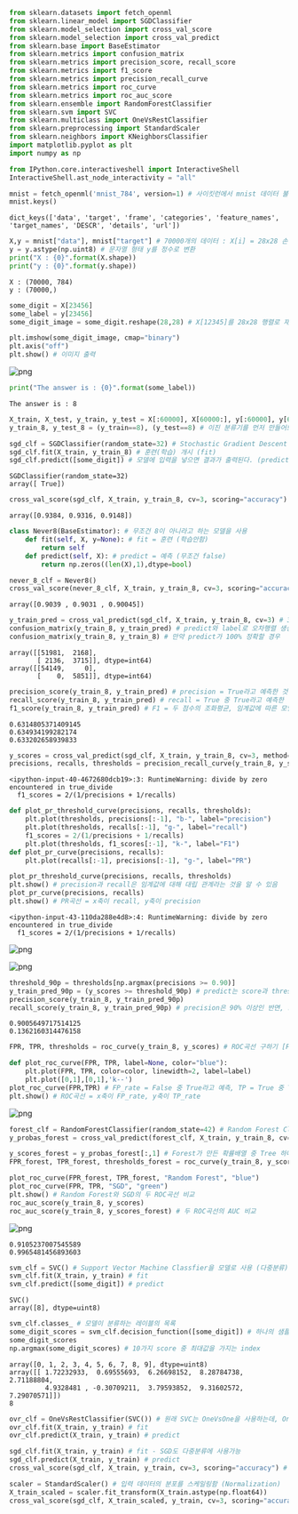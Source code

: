 ```python
from sklearn.datasets import fetch_openml  
from sklearn.linear_model import SGDClassifier
from sklearn.model_selection import cross_val_score
from sklearn.model_selection import cross_val_predict
from sklearn.base import BaseEstimator
from sklearn.metrics import confusion_matrix
from sklearn.metrics import precision_score, recall_score
from sklearn.metrics import f1_score
from sklearn.metrics import precision_recall_curve
from sklearn.metrics import roc_curve
from sklearn.metrics import roc_auc_score
from sklearn.ensemble import RandomForestClassifier
from sklearn.svm import SVC
from sklearn.multiclass import OneVsRestClassifier
from sklearn.preprocessing import StandardScaler
from sklearn.neighbors import KNeighborsClassifier
import matplotlib.pyplot as plt
import numpy as np
```


```python
from IPython.core.interactiveshell import InteractiveShell
InteractiveShell.ast_node_interactivity = "all"
```


```python
mnist = fetch_openml('mnist_784', version=1) # 사이킷런에서 mnist 데이터 불러오기 (dictionary)
mnist.keys() 
```




    dict_keys(['data', 'target', 'frame', 'categories', 'feature_names', 'target_names', 'DESCR', 'details', 'url'])




```python
X,y = mnist["data"], mnist["target"] # 70000개의 데이터 : X[i] = 28x28 손글씨 이미지, y[i] = 레이블
y = y.astype(np.uint8) # 문자열 형태 y를 정수로 변환
print("X : {0}".format(X.shape))
print("y : {0}".format(y.shape))
```

    X : (70000, 784)
    y : (70000,)
    


```python
some_digit = X[23456]
some_label = y[23456]
some_digit_image = some_digit.reshape(28,28) # X[12345]를 28x28 행렬로 재배열

plt.imshow(some_digit_image, cmap="binary")
plt.axis("off")
plt.show() # 이미지 출력
```


![png](output_4_0.png)



```python
print("The answer is : {0}".format(some_label))
```

    The answer is : 8
    


```python
X_train, X_test, y_train, y_test = X[:60000], X[60000:], y[:60000], y[60000:] # train : test = 6 : 1
y_train_8, y_test_8 = (y_train==8), (y_test==8) # 이진 분류기를 먼저 만들어보자 [8 or ~8]
```


```python
sgd_clf = SGDClassifier(random_state=32) # Stochastic Gradient Descent Classifier을 모델로 사용
sgd_clf.fit(X_train, y_train_8) # 훈련(학습) 개시 (fit)
sgd_clf.predict([some_digit]) # 모델에 입력을 넣으면 결과가 출력된다. (predict)
```




    SGDClassifier(random_state=32)
    array([ True])




```python
cross_val_score(sgd_clf, X_train, y_train_8, cv=3, scoring="accuracy") # 3겹 교차검증 후 정확도 각각 체크
```




    array([0.9384, 0.9316, 0.9148])




```python
class Never8(BaseEstimator): # 무조건 8이 아니라고 하는 모델을 사용 
    def fit(self, X, y=None): # fit = 훈련 (학습안함)
        return self
    def predict(self, X): # predict = 예측 (무조건 false)
        return np.zeros((len(X),1),dtype=bool)
```


```python
never_8_clf = Never8()
cross_val_score(never_8_clf, X_train, y_train_8, cv=3, scoring="accuracy") # 3겹 교차검증 재실시
```




    array([0.9039 , 0.9031 , 0.90045])




```python
y_train_pred = cross_val_predict(sgd_clf, X_train, y_train_8, cv=3) # 3겹 교차검증 후 predict 저장
confusion_matrix(y_train_8, y_train_pred) # predict와 label로 오차행렬 생성 (TN,FP,FN,TP)
confusion_matrix(y_train_8, y_train_8) # 만약 predict가 100% 정확할 경우 
```

    array([[51981,  2168],
           [ 2136,  3715]], dtype=int64)      
    array([[54149,     0],
           [    0,  5851]], dtype=int64)

```python
precision_score(y_train_8, y_train_pred) # precision = True라고 예측한 것중 True 비율 = 63.1%
recall_score(y_train_8, y_train_pred) # recall = True 중 True라고 예측한 비율 = 63.4%
f1_score(y_train_8, y_train_pred) # F1 = 두 점수의 조화평균, 임계값에 따른 모델의 성능 제시
```

    0.6314805371409145
    0.634934199282174
    0.633202658939833

```python
y_scores = cross_val_predict(sgd_clf, X_train, y_train_8, cv=3, method="decision_function") # 3겹 교차검증 후 score 저장
precisions, recalls, thresholds = precision_recall_curve(y_train_8, y_scores) # PR곡선 구하기 [recall x precision]
```

    <ipython-input-40-4672680dcb19>:3: RuntimeWarning: divide by zero encountered in true_divide
      f1_scores = 2/(1/precisions + 1/recalls)
    


```python
def plot_pr_threshold_curve(precisions, recalls, thresholds):
    plt.plot(thresholds, precisions[:-1], "b-", label="precision")
    plt.plot(thresholds, recalls[:-1], "g-", label="recall")
    f1_scores = 2/(1/precisions + 1/recalls)
    plt.plot(thresholds, f1_scores[:-1], "k-", label="F1")
def plot_pr_curve(precisions, recalls):
    plt.plot(recalls[:-1], precisions[:-1], "g-", label="PR")
```


```python
plot_pr_threshold_curve(precisions, recalls, thresholds)
plt.show() # precision과 recall은 임계값에 대해 대립 관계라는 것을 알 수 있음 
plot_pr_curve(precisions, recalls)
plt.show() # PR곡선 = x축이 recall, y축이 precision
```

    <ipython-input-43-110da288e4d8>:4: RuntimeWarning: divide by zero encountered in true_divide
      f1_scores = 2/(1/precisions + 1/recalls)
    


![png](output_15_1.png)



![png](output_15_2.png)



```python
threshold_90p = thresholds[np.argmax(precisions >= 0.90)]
y_train_pred_90p = (y_scores >= threshold_90p) # predict는 score과 threshold의 비교로 얻어낼 수 있음
precision_score(y_train_8, y_train_pred_90p)
recall_score(y_train_8, y_train_pred_90p) # precision은 90% 이상인 반면, recall은 낮게 나옴
```




    0.9005649717514125
    0.1362160314476158




```python
FPR, TPR, thresholds = roc_curve(y_train_8, y_scores) # ROC곡선 구하기 [FP_rate x TP_rate] 
```


```python
def plot_roc_curve(FPR, TPR, label=None, color="blue"):
    plt.plot(FPR, TPR, color=color, linewidth=2, label=label)
    plt.plot([0,1],[0,1],'k--')
plot_roc_curve(FPR,TPR) # FP_rate = False 중 True라고 예측, TP = True 중 True라고 예측한 비율
plt.show() # ROC곡선 = x축이 FP_rate, y축이 TP_rate
```


![png](output_18_0.png)



```python
forest_clf = RandomForestClassifier(random_state=42) # Random Forest Classifier을 모델로 사용
y_probas_forest = cross_val_predict(forest_clf, X_train, y_train_8, cv=3, method="predict_proba") # 3겹 교차검증 후 probability 저장[0~1]
```


```python
y_scores_forest = y_probas_forest[:,1] # Forest가 만든 확률배열 중 Tree 하나를 골라서 점수로 사용
FPR_forest, TPR_forest, thresholds_forest = roc_curve(y_train_8, y_scores_forest) # ROC곡선 구하기 (SGD와 동일)
```


```python
plot_roc_curve(FPR_forest, TPR_forest, "Random Forest", "blue") 
plot_roc_curve(FPR, TPR, "SGD", "green") 
plt.show() # Random Forest와 SGD의 두 ROC곡선 비교
roc_auc_score(y_train_8, y_scores) 
roc_auc_score(y_train_8, y_scores_forest) # 두 ROC곡선의 AUC 비교
```


![png](output_21_0.png)



    0.9105237007545589
    0.9965481456893603


```python
svm_clf = SVC() # Support Vector Machine Classfier을 모델로 사용 (다중분류)
svm_clf.fit(X_train, y_train) # fit
svm_clf.predict([some_digit]) # predict 
```
    SVC()
    array([8], dtype=uint8)

```python
svm_clf.classes_ # 모델이 분류하는 레이블의 목록
some_digit_scores = svm_clf.decision_function([some_digit]) # 하나의 샘플에 10가지 score이 저장됨
some_digit_scores
np.argmax(some_digit_scores) # 10가지 score 중 최대값을 가지는 index
```




    array([0, 1, 2, 3, 4, 5, 6, 7, 8, 9], dtype=uint8)
    array([[ 1.72232933,  0.69555693,  6.26698152,  8.28784738,  2.71188804,
             4.9328481 , -0.30709211,  3.79593852,  9.31602572,  7.29070571]])
    8




```python
ovr_clf = OneVsRestClassifier(SVC()) # 원래 SVC는 OneVsOne을 사용하는데, OneVsRest로 전환
ovr_clf.fit(X_train, y_train) # fit
ovr_clf.predict(X_train, y_train) # predict
```


```python
sgd_clf.fit(X_train, y_train) # fit - SGD도 다중분류에 사용가능
sgd_clf.predict(X_train, y_train) # predict
cross_val_score(sgd_clf, X_train, y_train, cv=3, scoring="accuracy") # 3겹 교차검증 후 정확도 각각 체크
```


```python
scaler = StandardScaler() # 입력 데이터의 분포를 스케일링함 (Normalization)
X_train_scaled = scaler.fit_transform(X_train.astype(np.float64))
cross_val_score(sgd_clf, X_train_scaled, y_train, cv=3, scoring="accuracy") # 교차검증 시 정확도 향상 확인 가능
```
<!--stackedit_data:
eyJoaXN0b3J5IjpbLTg3MjI1ODkxMl19
-->